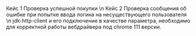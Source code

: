 Кейс 1 Проверка успешной покупки
\n
Кейс 2 Проверка сообщения об ошибке при
попытке ввода логина на несуществующего
пользователя
\n
jdk-http-client и его подключение в качестве параметра, необходимо для корректной работы вебдрайвера под chrome 111 версии.
